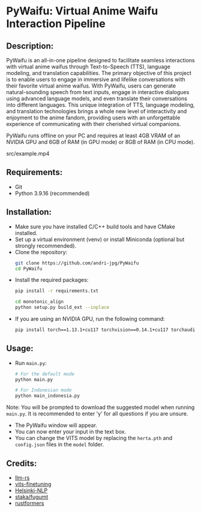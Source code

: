 # PyWaifu: Virtual Anime Waifu Interaction Pipeline

## Description:
PyWaifu is an all-in-one pipeline designed to facilitate seamless interactions with virtual anime waifus through Text-to-Speech (TTS), language modeling, and translation capabilities. The primary objective of this project is to enable users to engage in immersive and lifelike conversations with their favorite virtual anime waifus. With PyWaifu, users can generate natural-sounding speech from text inputs, engage in interactive dialogues using advanced language models, and even translate their conversations into different languages. This unique integration of TTS, language modeling, and translation technologies brings a whole new level of interactivity and enjoyment to the anime fandom, providing users with an unforgettable experience of communicating with their cherished virtual companions.

PyWaifu runs offline on your PC and requires at least 4GB VRAM of an NVIDIA GPU and 6GB of RAM (in GPU mode) or 8GB of RAM (in CPU mode).

src/example.mp4

## Requirements:
- Git
- Python 3.9.16 (recommended)

## Installation:
- Make sure you have installed C/C++ build tools and have CMake installed.
- Set up a virtual environment (venv) or install Miniconda (optional but strongly recommended).
- Clone the repository:
  ```bash
  git clone https://github.com/andri-jpg/PyWaifu
  cd PyWaifu
  ```
- Install the required packages:
  ```bash
  pip install -r requirements.txt

  cd monotonic_align
  python setup.py build_ext --inplace
  ```
- If you are using an NVIDIA GPU, run the following command:
  ```bash
  pip install torch==1.13.1+cu117 torchvision==0.14.1+cu117 torchaudio==0.13.1 --extra-index-url https://download.pytorch.org/whl/cu117
  ```

## Usage:
- Run `main.py`:
  ```bash
  # For the default mode
  python main.py

  # For Indonesian mode
  python main_indonesia.py
  ```

Note: You will be prompted to download the suggested model when running `main.py`. It is recommended to enter 'y' for all questions if you are unsure.

- The PyWaifu window will appear.
- You can now enter your input in the text box.
- You can change the VITS model by replacing the `herta.pth` and `config.json` files in the `model` folder.

## Credits:
- [llm-rs](https://github.com/LLukas22/llm-rs-python)
- [vits-finetuning](https://github.com/SayaSS/vits-finetuning)
- [Helsinki-NLP](https://huggingface.co/Helsinki-NLP)
- [staka/fugumt](https://huggingface.co/staka/fugumt-ja-en)
- [rustformers](https://github.com/rustformers/llm)
